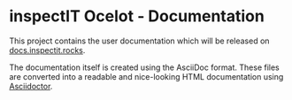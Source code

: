 # inspectIT Ocelot - Documentation

This project contains the user documentation which will be released on [docs.inspectit.rocks](http://docs.inspectit.rocks/).

The documentation itself is created using the AsciiDoc format.
These files are converted into a readable and nice-looking HTML documentation using [Asciidoctor](https://asciidoctor.org/).